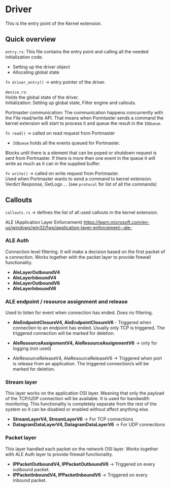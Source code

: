 # Driver

This is the entry point of the Kernel extension.

## Quick overview

`entry.rs`:
This file contains the entry point and calling all the needed initialization code. 
- Setting up the driver object
- Allocating global state

`fn driver_entry()` -> entry pointer of the driver.

`device.rs`:  
Holds the global state of the driver.  
Initialization: Setting up global state, Filter engine and callouts.  

Portmaster communication:
The communication happens concurrently with the File read/write API.
That means when Pormtaster sends a command the kernel extension will start to process it and queue the result in the `IOQueue`.

`fn read()` -> called on read request from Portmaster  
- `IOQueue` holds all the events queued for Portmaster.

Blocks until there is a element that can be poped or shutdown request is sent from Portmaster.
If there is more then one event in the queue it will write as much as it can in the supplied buffer.

`fn write()` -> called on write request from Portmaster.  
Used when Portmaster wants to send a command to kernel extension.
Verdict Response, GetLogs ... (see `protocol` for list of all the commands)


## Callouts

`callouts.rs` -> defines the list of all used callouts in the kernel extension. 

ALE (Application Layer Enforcement)
https://learn.microsoft.com/en-us/windows/win32/fwp/application-layer-enforcement--ale-

### ALE Auth

Connection level filtering. It will make a decision based on the first packet of a connection. Works together with the packet layer to provide firewall functionality.
- **AleLayerOutboundV4**  
- **AleLayerInboundV4**  
- **AleLayerOutboundV6**  
- **AleLayerInboundV6**  


### ALE endpoint / resource assignment and release

Used to listen for event when connection has ended. Does no filtering.
- **AleEndpointClosureV4, AleEndpointClosureV6** - Triggered when connection to an endpoint has ended. Usually only TCP is triggered.  The triggered connection will be marked for deletion.

- **AleResourceAssignmentV4, AleResourceAssignmentV6** -> only for logging (not used)
- AleResourceReleaseV4, AleResourceReleaseV6 -> Triggered when port is release from an application. The triggered connection/s will be marked for deletion.

### Stream layer  

This layer works on the application OSI layer. Meaning that only the payload of the TCP/UDP connection will be available.
It is used for bandwidth monitoring. This functionality is completely separate from the rest of the system so it can be disabled or enabled without affect anything else. 

- **StreamLayerV4, StreamLayerV6** -> For TCP connections 
- **DatagramDataLayerV4, DatagramDataLayerV6** -> For UDP connections


### Packet layer

This layer handled each packet on the network OSI layer. Works together with ALE Auth layer to provide firewall functionality.
- **IPPacketOutboundV4, IPPacketOutboundV6** -> Triggered on every outbound packet.
- **IPPacketInboundV4, IPPacketInboundV6** -> Triggered on every inbound packet.

